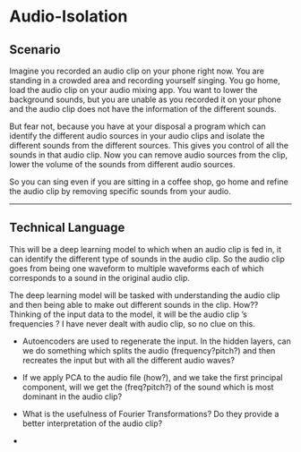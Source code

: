 # Audio-Isolation

## Scenario 

Imagine you recorded an audio clip on your phone right now. You are standing in a crowded area and recording yourself singing. You go home, load the audio clip on your audio mixing app. 
You want to lower the background sounds, but you are unable as you recorded it on your phone and the audio clip does not have the information of the different sounds.  

But fear not, because you have at your disposal a program which can identify the different audio sources in your audio clips and isolate the different sounds from the different sources. This gives you control of all the sounds in that audio clip. Now you can remove audio sources from the clip, lower the volume of the sounds from different audio sources. 

So you can sing even if you are sitting in a coffee shop, go home and refine the audio clip by removing specific sounds from your audio.

***

## Technical Language

This will be a deep learning model to which when an audio clip is fed in, it can identify the different type of sounds in the audio clip. So the audio clip goes from being one waveform to multiple waveforms each of which corresponds to a sound in the original audio clip.

The deep learning model will be tasked with understanding the audio clip and then being able to make out different sounds in the clip. How?? Thinking of the input data to the model, it will be the audio clip ’s frequencies ? I have never dealt with audio clip, so no clue on this. 

* Autoencoders are used to regenerate the input. In the hidden layers, can we do something which splits the audio (frequency?pitch?) and then recreates the input but with all the different audio waves?

* If we apply PCA to the audio file (how?), and we take the first principal component, will we get the (freq?pitch?) of the sound which is most dominant in the audio clip?

* What is the usefulness of Fourier Transformations? Do they provide a better interpretation of the audio clip?

* 
